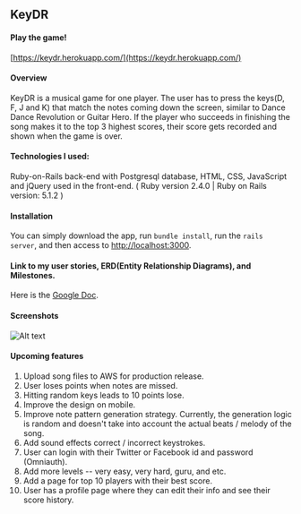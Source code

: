 ## KeyDR

#### Play the game!
[https://keydr.herokuapp.com/](https://keydr.herokuapp.com/)

#### Overview
KeyDR is a musical game for one player. The user has to press the keys(D, F, J and K) that match the notes coming down the screen, similar to Dance Dance Revolution or Guitar Hero. If the player who succeeds in finishing the song makes it to the top 3 highest scores, their score gets recorded and shown when the game is over.

#### Technologies I used:

Ruby-on-Rails back-end with Postgresql database, HTML, CSS, JavaScript and jQuery used in the front-end.
( Ruby version 2.4.0 | Ruby on Rails version: 5.1.2 )

#### Installation
You can simply download the app, run `bundle install`, run the `rails server`, and then access to [http://localhost:3000](http://localhost:3000).

#### Link to my user stories, ERD(Entity Relationship Diagrams), and Milestones.
Here is the [Google Doc](https://docs.google.com/spreadsheets/d/1_IuCUMA9GzS1Uf2ccIaUCIwLwk-VfAWMDx5Zg5B4wsA/edit?usp=sharing).

#### Screenshots
![Alt text](/assets/ScreenShot1.png?raw=true "Optional Title")

#### Upcoming features
1. Upload song files to AWS for production release.
2. User loses points when notes are missed.
3. Hitting random keys leads to 10 points lose.
4. Improve the design on mobile.
5. Improve note pattern generation strategy. Currently, the generation logic is random and doesn't take into account the actual beats / melody of the song.
6. Add sound effects correct / incorrect keystrokes.
7. User can login with their Twitter or Facebook id and password (Omniauth).
8. Add more levels -- very easy, very hard, guru, and etc.
9. Add a page for top 10 players with their best score.
10. User has a profile page where they can edit their info and see their score history.
